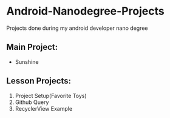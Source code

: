 # Android-Nanodegree-Projects
Projects done during my android developer nano degree

## Main Project:
  * Sunshine

## Lesson Projects:
  1. Project Setup(Favorite Toys)
  2. Github Query
  3. RecyclerView Example
